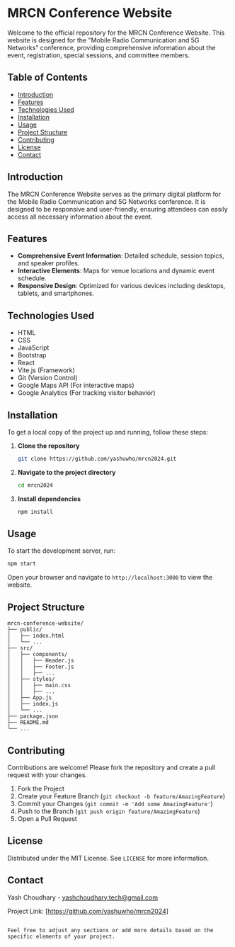 # MRCN Conference Website

Welcome to the official repository for the MRCN Conference Website. This website is designed for the "Mobile Radio Communication and 5G Networks" conference, providing comprehensive information about the event, registration, special sessions, and committee members.

## Table of Contents

- [Introduction](#introduction)
- [Features](#features)
- [Technologies Used](#technologies-used)
- [Installation](#installation)
- [Usage](#usage)
- [Project Structure](#project-structure)
- [Contributing](#contributing)
- [License](#license)
- [Contact](#contact)

## Introduction

The MRCN Conference Website serves as the primary digital platform for the Mobile Radio Communication and 5G Networks conference. It is designed to be responsive and user-friendly, ensuring attendees can easily access all necessary information about the event.

## Features

- **Comprehensive Event Information**: Detailed schedule, session topics, and speaker profiles.
- **Interactive Elements**: Maps for venue locations and dynamic event schedule.
- **Responsive Design**: Optimized for various devices including desktops, tablets, and smartphones.

## Technologies Used

- HTML
- CSS
- JavaScript
- Bootstrap
- React
- Vite.js (Framework)
- Git (Version Control)
- Google Maps API (For interactive maps)
- Google Analytics (For tracking visitor behavior)

## Installation

To get a local copy of the project up and running, follow these steps:

1. **Clone the repository**
    ```bash
    git clone https://github.com/yashuwho/mrcn2024.git
    ```
2. **Navigate to the project directory**
    ```bash
    cd mrcn2024
    ```
3. **Install dependencies**
    ```bash
    npm install
    ```

## Usage

To start the development server, run:
```bash
npm start
```
Open your browser and navigate to `http://localhost:3000` to view the website.

## Project Structure

```
mrcn-conference-website/
├── public/
│   ├── index.html
│   └── ...
├── src/
│   ├── components/
│   │   ├── Header.js
│   │   ├── Footer.js
│   │   ├── ...
│   ├── styles/
│   │   ├── main.css
│   │   ├── ...
│   ├── App.js
│   ├── index.js
│   └── ...
├── package.json
├── README.md
└── ...
```

## Contributing

Contributions are welcome! Please fork the repository and create a pull request with your changes.

1. Fork the Project
2. Create your Feature Branch (`git checkout -b feature/AmazingFeature`)
3. Commit your Changes (`git commit -m 'Add some AmazingFeature'`)
4. Push to the Branch (`git push origin feature/AmazingFeature`)
5. Open a Pull Request

## License

Distributed under the MIT License. See `LICENSE` for more information.

## Contact

Yash Choudhary - yashchoudhary.tech@gmail.com

Project Link: [https://github.com/yashuwho/mrcn2024]
```

Feel free to adjust any sections or add more details based on the specific elements of your project.
